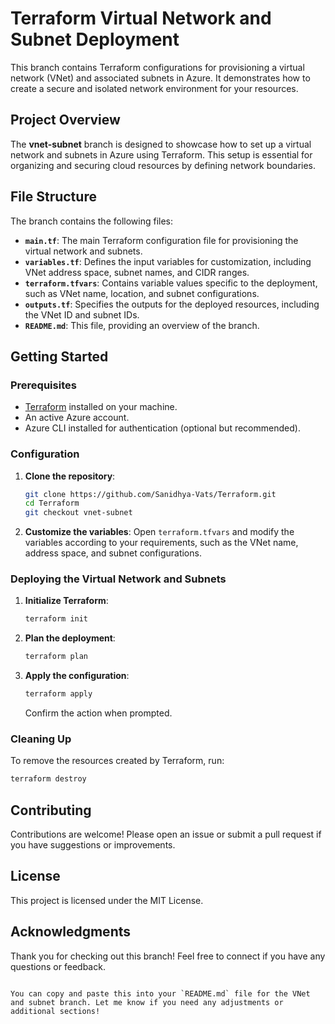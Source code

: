 
# Terraform Virtual Network and Subnet Deployment

This branch contains Terraform configurations for provisioning a virtual network (VNet) and associated subnets in Azure. It demonstrates how to create a secure and isolated network environment for your resources.

## Project Overview

The **vnet-subnet** branch is designed to showcase how to set up a virtual network and subnets in Azure using Terraform. This setup is essential for organizing and securing cloud resources by defining network boundaries.

## File Structure

The branch contains the following files:

- **`main.tf`**: The main Terraform configuration file for provisioning the virtual network and subnets.
- **`variables.tf`**: Defines the input variables for customization, including VNet address space, subnet names, and CIDR ranges.
- **`terraform.tfvars`**: Contains variable values specific to the deployment, such as VNet name, location, and subnet configurations.
- **`outputs.tf`**: Specifies the outputs for the deployed resources, including the VNet ID and subnet IDs.
- **`README.md`**: This file, providing an overview of the branch.

## Getting Started

### Prerequisites

- [Terraform](https://www.terraform.io/downloads.html) installed on your machine.
- An active Azure account.
- Azure CLI installed for authentication (optional but recommended).

### Configuration

1. **Clone the repository**:
   ```bash
   git clone https://github.com/Sanidhya-Vats/Terraform.git
   cd Terraform
   git checkout vnet-subnet
   ```

2. **Customize the variables**:
   Open `terraform.tfvars` and modify the variables according to your requirements, such as the VNet name, address space, and subnet configurations.

### Deploying the Virtual Network and Subnets

1. **Initialize Terraform**:
   ```bash
   terraform init
   ```

2. **Plan the deployment**:
   ```bash
   terraform plan
   ```

3. **Apply the configuration**:
   ```bash
   terraform apply
   ```

   Confirm the action when prompted.

### Cleaning Up

To remove the resources created by Terraform, run:
```bash
terraform destroy
```

## Contributing

Contributions are welcome! Please open an issue or submit a pull request if you have suggestions or improvements.

## License

This project is licensed under the MIT License.

## Acknowledgments

Thank you for checking out this branch! Feel free to connect if you have any questions or feedback.
```

You can copy and paste this into your `README.md` file for the VNet and subnet branch. Let me know if you need any adjustments or additional sections!
